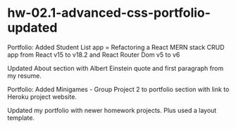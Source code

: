 # hw-02.1-advanced-css-portfolio-updated

Portfolio: Added Student List app = Refactoring a React MERN stack CRUD app from React v15 to v18.2 and React Router Dom v5 to v6

Updated About section with Albert Einstein quote and first paragraph from my resume.

Portfolio: Added Minigames - Group Project 2 to portfolio section with link to Heroku project website.

Updated my portfolio with newer homework projects. Plus used a layout template.
